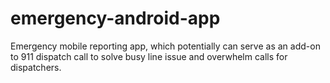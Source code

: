 # emergency-android-app
Emergency mobile reporting app, which potentially can serve as an add-on to 911 dispatch call to solve busy line issue and overwhelm calls for dispatchers. 
